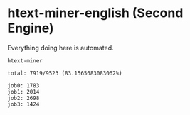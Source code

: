 # htext-miner-english (Second Engine)

Everything doing here is automated.

```
htext-miner

total: 7919/9523 (83.1565683083062%)

job0: 1783
job1: 2014
job2: 2698
job3: 1424
```